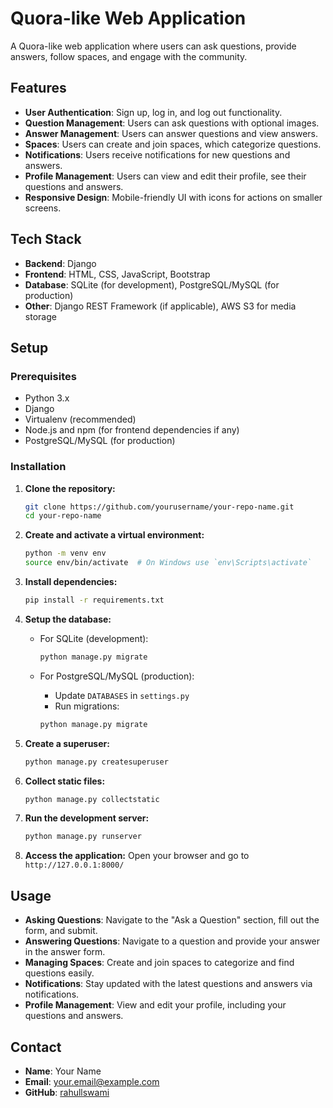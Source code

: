 # Quora-like Web Application

A Quora-like web application where users can ask questions, provide answers, follow spaces, and engage with the community.

## Features

- **User Authentication**: Sign up, log in, and log out functionality.
- **Question Management**: Users can ask questions with optional images.
- **Answer Management**: Users can answer questions and view answers.
- **Spaces**: Users can create and join spaces, which categorize questions.
- **Notifications**: Users receive notifications for new questions and answers.
- **Profile Management**: Users can view and edit their profile, see their questions and answers.
- **Responsive Design**: Mobile-friendly UI with icons for actions on smaller screens.

## Tech Stack

- **Backend**: Django
- **Frontend**: HTML, CSS, JavaScript, Bootstrap
- **Database**: SQLite (for development), PostgreSQL/MySQL (for production)
- **Other**: Django REST Framework (if applicable), AWS S3 for media storage

## Setup

### Prerequisites

- Python 3.x
- Django
- Virtualenv (recommended)
- Node.js and npm (for frontend dependencies if any)
- PostgreSQL/MySQL (for production)

### Installation

1. **Clone the repository:**

    ```bash
    git clone https://github.com/yourusername/your-repo-name.git
    cd your-repo-name
    ```

2. **Create and activate a virtual environment:**

    ```bash
    python -m venv env
    source env/bin/activate  # On Windows use `env\Scripts\activate`
    ```

3. **Install dependencies:**

    ```bash
    pip install -r requirements.txt
    ```

4. **Setup the database:**

    - For SQLite (development):

        ```bash
        python manage.py migrate
        ```

    - For PostgreSQL/MySQL (production):
        - Update `DATABASES` in `settings.py`
        - Run migrations:

        ```bash
        python manage.py migrate
        ```

5. **Create a superuser:**

    ```bash
    python manage.py createsuperuser
    ```

6. **Collect static files:**

    ```bash
    python manage.py collectstatic
    ```

7. **Run the development server:**

    ```bash
    python manage.py runserver
    ```

8. **Access the application:**
    Open your browser and go to `http://127.0.0.1:8000/`

## Usage

- **Asking Questions**: Navigate to the "Ask a Question" section, fill out the form, and submit.
- **Answering Questions**: Navigate to a question and provide your answer in the answer form.
- **Managing Spaces**: Create and join spaces to categorize and find questions easily.
- **Notifications**: Stay updated with the latest questions and answers via notifications.
- **Profile Management**: View and edit your profile, including your questions and answers.

## Contact

- **Name**: Your Name
- **Email**: your.email@example.com
- **GitHub**: [rahullswami](https://github.com/rahullswami)

